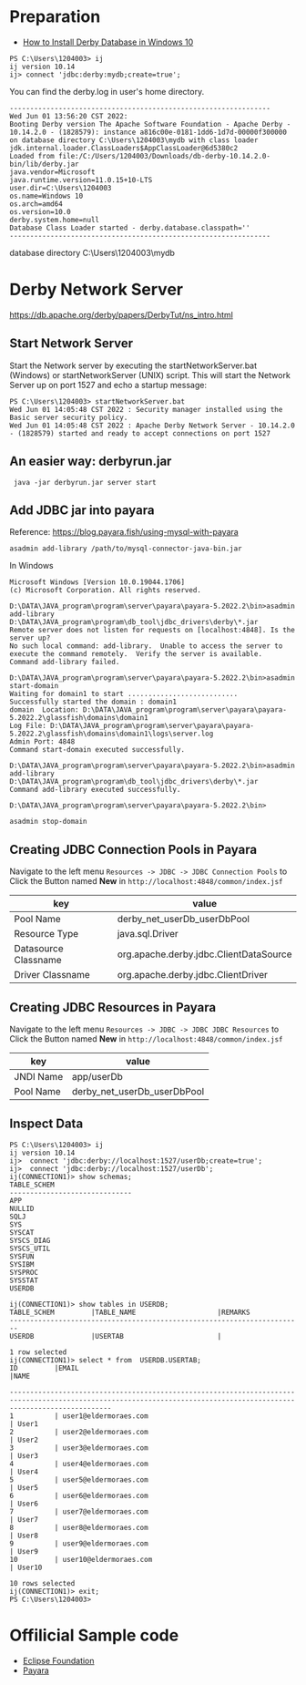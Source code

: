 # Preparation
* [How to Install Derby Database in Windows 10](https://www.youtube.com/watch?v=sOSa1DCL6rw)
```shell
PS C:\Users\1204003> ij
ij version 10.14
ij> connect 'jdbc:derby:mydb;create=true';
```
You can find the derby.log in user's home directory.
```log
----------------------------------------------------------------
Wed Jun 01 13:56:20 CST 2022:
Booting Derby version The Apache Software Foundation - Apache Derby - 10.14.2.0 - (1828579): instance a816c00e-0181-1dd6-1d7d-00000f300000 
on database directory C:\Users\1204003\mydb with class loader jdk.internal.loader.ClassLoaders$AppClassLoader@6d5380c2 
Loaded from file:/C:/Users/1204003/Downloads/db-derby-10.14.2.0-bin/lib/derby.jar
java.vendor=Microsoft
java.runtime.version=11.0.15+10-LTS
user.dir=C:\Users\1204003
os.name=Windows 10
os.arch=amd64
os.version=10.0
derby.system.home=null
Database Class Loader started - derby.database.classpath=''
----------------------------------------------------------------
```
database directory C:\Users\1204003\mydb 

# Derby Network Server
https://db.apache.org/derby/papers/DerbyTut/ns_intro.html
## Start Network Server
Start the Network server by executing the startNetworkServer.bat (Windows) or startNetworkServer (UNIX) script. This will start the Network Server up on port 1527 and echo a startup message:
```shell
PS C:\Users\1204003> startNetworkServer.bat
Wed Jun 01 14:05:48 CST 2022 : Security manager installed using the Basic server security policy.
Wed Jun 01 14:05:48 CST 2022 : Apache Derby Network Server - 10.14.2.0 - (1828579) started and ready to accept connections on port 1527
```

## An easier way: derbyrun.jar
```shell
 java -jar derbyrun.jar server start
```

## Add JDBC jar into payara
Reference: https://blog.payara.fish/using-mysql-with-payara

```shell
asadmin add-library /path/to/mysql-connector-java-bin.jar
```
In Windows
```shell
Microsoft Windows [Version 10.0.19044.1706]
(c) Microsoft Corporation. All rights reserved.

D:\DATA\JAVA_program\program\server\payara\payara-5.2022.2\bin>asadmin add-library D:\DATA\JAVA_program\program\db_tool\jdbc_drivers\derby\*.jar
Remote server does not listen for requests on [localhost:4848]. Is the server up?
No such local command: add-library.  Unable to access the server to execute the command remotely.  Verify the server is available.
Command add-library failed.

D:\DATA\JAVA_program\program\server\payara\payara-5.2022.2\bin>asadmin start-domain
Waiting for domain1 to start ...........................
Successfully started the domain : domain1
domain  Location: D:\DATA\JAVA_program\program\server\payara\payara-5.2022.2\glassfish\domains\domain1
Log File: D:\DATA\JAVA_program\program\server\payara\payara-5.2022.2\glassfish\domains\domain1\logs\server.log
Admin Port: 4848
Command start-domain executed successfully.

D:\DATA\JAVA_program\program\server\payara\payara-5.2022.2\bin>asadmin add-library D:\DATA\JAVA_program\program\db_tool\jdbc_drivers\derby\*.jar
Command add-library executed successfully.

D:\DATA\JAVA_program\program\server\payara\payara-5.2022.2\bin>
```

```shell
asadmin stop-domain
```
## Creating JDBC Connection Pools in Payara
Navigate to the left menu ``Resources -> JDBC -> JDBC Connection Pools`` to Click the Button named **New** in ``http://localhost:4848/common/index.jsf``

| key                  | value                                  |
|----------------------|----------------------------------------|
| Pool Name            | derby_net_userDb_userDbPool            |
| Resource Type        | java.sql.Driver                        |
| Datasource Classname | org.apache.derby.jdbc.ClientDataSource |
| Driver Classname     | org.apache.derby.jdbc.ClientDriver     |

## Creating JDBC Resources in Payara
Navigate to the left menu ``Resources -> JDBC -> JDBC JDBC Resources`` to Click the Button named **New** in ``http://localhost:4848/common/index.jsf``

| key                  | value                                  |
|----------------------|----------------------------------------|
| JNDI Name            | app/userDb                             |
| Pool Name            | derby_net_userDb_userDbPool            | 

## Inspect Data
```shell
PS C:\Users\1204003> ij
ij version 10.14
ij>  connect 'jdbc:derby://localhost:1527/userDb;create=true';
ij>  connect 'jdbc:derby://localhost:1527/userDb';
ij(CONNECTION1)> show schemas;
TABLE_SCHEM
------------------------------
APP
NULLID
SQLJ
SYS
SYSCAT
SYSCS_DIAG
SYSCS_UTIL
SYSFUN
SYSIBM
SYSPROC
SYSSTAT
USERDB

ij(CONNECTION1)> show tables in USERDB;
TABLE_SCHEM         |TABLE_NAME                    |REMARKS
------------------------------------------------------------------------
USERDB              |USERTAB                       |

1 row selected
ij(CONNECTION1)> select * from  USERDB.USERTAB;
ID         |EMAIL                                                                                                                           |NAME

---------------------------------------------------------------------------------------------------------------------------------------------------------------------
1          | user1@eldermoraes.com                                                                                                          | User1
2          | user2@eldermoraes.com                                                                                                          | User2
3          | user3@eldermoraes.com                                                                                                          | User3
4          | user4@eldermoraes.com                                                                                                          | User4
5          | user5@eldermoraes.com                                                                                                          | User5
6          | user6@eldermoraes.com                                                                                                          | User6
7          | user7@eldermoraes.com                                                                                                          | User7
8          | user8@eldermoraes.com                                                                                                          | User8
9          | user9@eldermoraes.com                                                                                                          | User9
10         | user10@eldermoraes.com                                                                                                         | User10

10 rows selected
ij(CONNECTION1)> exit;
PS C:\Users\1204003>
```

# Offilicial Sample code
* [Eclipse Foundation](https://github.com/eclipse-ee4j/jakartaee-tutorial-examples/tree/master/batch)
* [Payara](https://github.com/payara/Payara-Examples)
